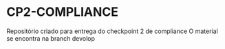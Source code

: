 # CP2-COMPLIANCE
Repositório criado para entrega do checkpoint 2 de compliance
O material se encontra na branch devolop
